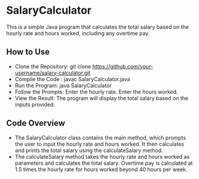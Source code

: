 # SalaryCalculator
This is a simple Java program that calculates the total salary based on the hourly rate and hours worked, including any overtime pay.

## How to Use
- Clone the Repository: git clone https://github.com/your-username/salary-calculator.git
- Compile the Code : javac SalaryCalculator.java
- Run the Program: java SalaryCalculator
- Follow the Prompts:
  Enter the hourly rate.
  Enter the hours worked.
- View the Result:
  The program will display the total salary based on the inputs provided.
  
## Code Overview
- The SalaryCalculator class contains the main method, which prompts the user to input the hourly rate and hours worked. It then calculates and prints the total salary using the calculateSalary method.
- The calculateSalary method takes the hourly rate and hours worked as parameters and calculates the total salary. Overtime pay is calculated at 1.5 times the hourly rate for hours worked beyond 40 hours per week.
